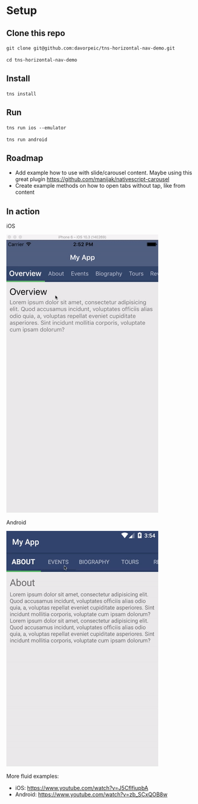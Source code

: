 # Setup

## Clone this repo

`git clone git@github.com:davorpeic/tns-horizontal-nav-demo.git`

`cd tns-horizontal-nav-demo`

## Install

`tns install`

## Run

`tns run ios --emulator`

`tns run android`

## Roadmap
- Add example how to use with slide/carousel content. Maybe using this great plugin https://github.com/manijak/nativescript-carousel
- Create example methods on how to open tabs without tap, like from content

## In action

iOS

![alt text](docs/ios.gif "iOS")

Android

![alt text](docs/android.gif "Android")

More fluid examples:
- iOS: https://www.youtube.com/watch?v=J5CflfiupbA
- Android: https://www.youtube.com/watch?v=zb_SCxQOB8w